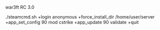 war3ft RC 3.0

./steamcmd.sh +login anonymous +force_install_dir /home/user/server +app_set_config 90 mod cstrike +app_update 90 validate +quit
